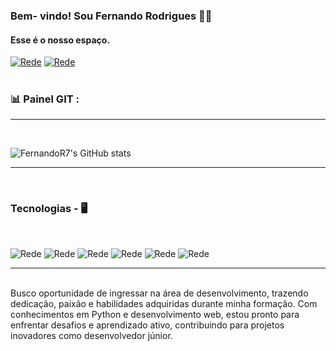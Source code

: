 ### Bem- vindo! Sou Fernando Rodrigues 🤙🏾
#### Esse é o nosso espaço.

[![Rede](https://img.shields.io/badge/LinkedIn-0077B5?style=for-the-badge&logo=linkedin&logoColor=white)](https://www.linkedin.com/in/fer-r-costa/)
[![Rede](https://img.shields.io/badge/Spotify-1ED760?&style=for-the-badge&logo=spotify&logoColor=white)](https://open.spotify.com/playlist/5zWqeWZI9QK7SR1i9oRSJ5)
</BR>
</BR>

 ### 📊  Painel GIT :
-----------------------------------------------------------------------------------------
</BR>

![FernandoR7's GitHub stats](https://github-readme-stats.vercel.app/api?username=FernandoR7&show_icons=true&theme=radical) 

-----------------------------------------------------------------------------------------
</BR>

### Tecnologias - 🖥️
</BR>

![Rede](https://img.shields.io/badge/HTML-239120?style=for-the-badge&logo=html5&logoColor=white)
![Rede](https://img.shields.io/badge/CSS-239120?&style=for-the-badge&logo=css3&logoColor=white)
![Rede](https://img.shields.io/badge/JavaScript-323330?style=for-the-badge&logo=javascript&logoColor=F7DF1E)
![Rede](https://img.shields.io/badge/Python-3776AB?style=for-the-badge&logo=python&logoColor=white)
![Rede](https://img.shields.io/badge/PostgreSQL-316192?style=for-the-badge&logo=postgresql&logoColor=white)
![Rede](https://img.shields.io/badge/MySQL-005C84?style=for-the-badge&logo=mysql&logoColor=white)

-----------------------------------------------------------------------------------------
</BR> 
 Busco oportunidade de ingressar na área de desenvolvimento, trazendo dedicação, paixão e habilidades adquiridas durante minha formação. Com conhecimentos em Python e desenvolvimento web, estou pronto para enfrentar desafios e aprendizado ativo, contribuindo para projetos inovadores como desenvolvedor júnior.
